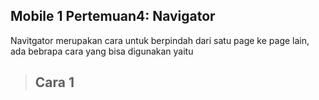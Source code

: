 ## Mobile 1 Pertemuan4: Navigator
Navitgator merupakan cara untuk berpindah dari satu page ke page lain, ada bebrapa cara yang bisa digunakan yaitu
>## Cara 1
